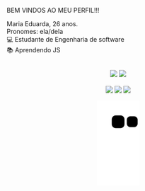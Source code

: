 BEM VINDOS AO MEU PERFIL!!!

Maria Eduarda, 26 anos.<br>
Pronomes: ela/dela<br>
💻 Estudante de Engenharia de software<br>
📚 Aprendendo JS<br>
<br>
<div align="center">
  <img height="130em" src="https://github-readme-stats.vercel.app/api/top-langs/?username=mareduds&layout=compact&langs_count=7&theme=radical"/>
  <img height="130em" src="https://github-readme-stats.vercel.app/api?username=mareduds&theme=radical&show_icons=true"/>
</div>

<br>
<div align="center"> 
    <a href="https://instagram.com/_informare" target="_blank"><img src="https://img.shields.io/badge/-Instagram-%23E4405F?style=for-the-badge&logo=instagram&logoColor=white" target="_blank"></a>
 	  <a href = "mailto:eduardasouz4@gmail.com"><img src="https://img.shields.io/badge/-Gmail-%23333?style=for-the-badge&logo=gmail&logoColor=white" target="_blank"></a>
    <a href="https://www.linkedin.com/in/mareduds" target="_blank"><img src="https://img.shields.io/badge/-LinkedIn-%230077B5?style=for-the-badge&logo=linkedin&logoColor=white" target="_blank"></a> 
 
  ![Snake animation](https://github.com/rafaballerini/rafaballerini/blob/output/github-contribution-grid-snake.svg)
 
</div>
